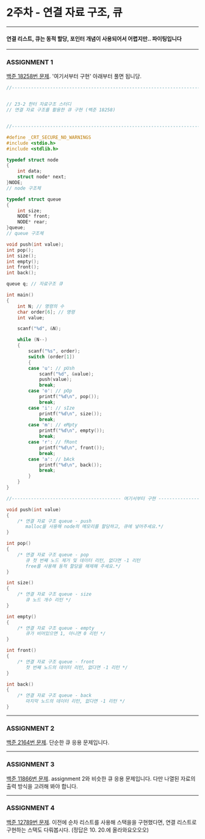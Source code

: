 # 2주차 - 연결 자료 구조, 큐

------------------------

#### 연결 리스트, 큐는 동적 할당, 포인터 개념이 사용되어서 어렵지만.. 파이팅입니다

-------------------------

### ASSIGNMENT 1

[백준 18258번 문제](https://www.acmicpc.net/problem/18258). '여기서부터 구현' 아래부터 풀면 됩니당.

```c
//-----------------------------------------------------------------------------------------------------------//


// 23-2 한터 자료구조 스터디
// 연결 자료 구조를 활용한 큐 구현 (백준 18258)


//-----------------------------------------------------------------------------------------------------------//

#define _CRT_SECURE_NO_WARNINGS
#include <stdio.h>
#include <stdlib.h>

typedef struct node
{
    int data;
    struct node* next;
}NODE;
// node 구조체

typedef struct queue
{
    int size;
    NODE* front;
    NODE* rear;
}queue;
// queue 구조체

void push(int value);
int pop();
int size();
int empty();
int front();
int back();

queue q; // 자료구조 큐

int main()
{
    int N; // 명령의 수
    char order[6]; // 명령
    int value;

    scanf("%d", &N);

    while (N--)
    {
        scanf("%s", order);
        switch (order[1])
        {
        case 'u': // pUsh
            scanf("%d", &value);
            push(value);
            break;
        case 'o': // pOp
            printf("%d\n", pop());
            break;
        case 'i': // sIze
            printf("%d\n", size());
            break;
        case 'm': // eMpty
            printf("%d\n", empty());
            break;
        case 'r': // fRont
            printf("%d\n", front());
            break;
        case 'a': // bAck
            printf("%d\n", back());
            break;
        }
    }
}

//---------------------------------------- 여기서부터 구현 --------------------------------------------//

void push(int value)
{
    /* 연결 자료 구조 queue - push
       malloc을 사용해 node의 메모리를 할당하고, 큐에 넣어주세요.*/
}

int pop()
{
    /* 연결 자료 구조 queue - pop
       큐 첫 번째 노드 제거 및 데이터 리턴, 없다면 -1 리턴
       free를 사용해 동적 할당을 해제해 주세요.*/
}

int size()
{
    /* 연결 자료 구조 queue - size
       큐 노드 개수 리턴 */
}

int empty()
{
    /* 연결 자료 구조 queue - empty
       큐가 비어있으면 1, 아니면 0 리턴 */
}

int front()
{
    /* 연결 자료 구조 queue - front
       첫 번째 노드의 데이터 리턴, 없다면 -1 리턴 */
}

int back()
{
    /* 연결 자료 구조 queue - back
       마지막 노드의 데이터 리턴, 없다면 -1 리턴 */
}
```

-------------------------

### ASSIGNMENT 2

[백준 2164번 문제](https://www.acmicpc.net/problem/2164). 단순한 큐 응용 문제입니다.

-------------------------

### ASSIGNMENT 3

[백준 11866번 문제](https://www.acmicpc.net/problem/11866). assignment 2와 비슷한 큐 응용 문제입니다. 다만 나열된 자료의 출력 방식을 고려해 봐야 합니다.

-------------------------

### ASSIGNMENT 4

[백준 12789번 문제](https://www.acmicpc.net/problem/12789). 이전에 순차 리스트를 사용해 스택을을 구현했다면, 연결 리스트로 구현하는 스택도 다뤄봅시다. (정답은 10. 20.에 올라와요오오오)

